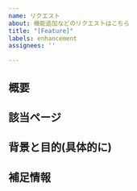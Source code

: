 ```yaml
---
name: リクエスト
about: 機能追加などのリクエストはこちら
title: "[Feature]"
labels: enhancement
assignees: ''

---
```


## 概要


## 該当ページ


## 背景と目的(具体的に)


## 補足情報
